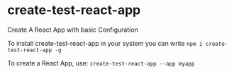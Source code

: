 # create-test-react-app
Create A React App with basic Configuration


To install create-test-react-app in your system you can write
	`npm i create-test-react-app -g`

To create a React App, use:
	`create-test-react-app --app myapp`


